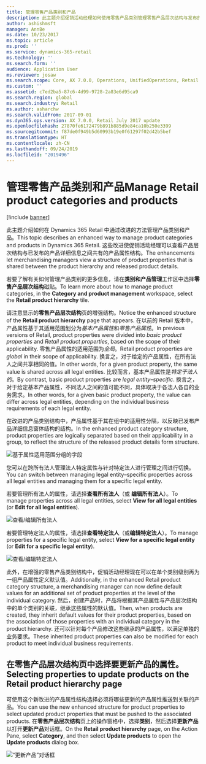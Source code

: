 ```yaml
---
title: 管理零售产品类别和产品
description: 此主题介绍促销活动经理如何使用零售产品类别管理零售产品层次结构与发布的产品详细信息之间的关系。
author: ashishmsft
manager: AnnBe
ms.date: 10/23/2017
ms.topic: article
ms.prod: ''
ms.service: dynamics-365-retail
ms.technology: ''
ms.search.form: ''
audience: Application User
ms.reviewer: josaw
ms.search.scope: Core, AX 7.0.0, Operations, UnifiedOperations, Retail
ms.custom: ''
ms.assetid: c7ed2ba5-87c6-4d99-9728-2a83e6d95ca9
ms.search.region: global
ms.search.industry: Retail
ms.author: asharchw
ms.search.validFrom: 2017-09-01
ms.dyn365.ops.version: AX 7.0.0, Retail July 2017 update
ms.openlocfilehash: 27870fe6172479b891b885d9e84ca10b250e3399
ms.sourcegitcommit: f87de0f949b5d60993b19e0f61297f02d42b5bef
ms.translationtype: HT
ms.contentlocale: zh-CN
ms.lasthandoff: 09/24/2019
ms.locfileid: "2019496"
---
```

# <a name="manage-retail-product-categories-and-products"></a><span data-ttu-id="fef64-103">管理零售产品类别和产品</span><span class="sxs-lookup"><span data-stu-id="fef64-103">Manage Retail product categories and products</span></span>

[!include [banner](./includes/banner.md)]

<span data-ttu-id="fef64-104">此主题介绍如何在 Dynamics 365 Retail 中通过改进的方法管理产品类别和产品。</span><span class="sxs-lookup"><span data-stu-id="fef64-104">This topic describes an enhanced way to manage product categories and products in Dynamics 365 Retail.</span></span> <span data-ttu-id="fef64-105">这些改进使促销活动经理可以查看产品层次结构与已发布的产品详细信息之间共有的产品属性结构。</span><span class="sxs-lookup"><span data-stu-id="fef64-105">The enhancements let merchandising managers view a structure of product properties that is shared between the product hierarchy and released product details.</span></span>

<span data-ttu-id="fef64-106">若要了解有关如何管理产品类别的更多信息，请在**类别和产品管理**工作区中选择**零售产品层次结构**磁贴。</span><span class="sxs-lookup"><span data-stu-id="fef64-106">To learn more about how to manage product categories, in the **Category and product management** workspace, select the **Retail product hierarchy** tile.</span></span>

<span data-ttu-id="fef64-107">请注意显示的**零售产品层次结构**页的增强结构。</span><span class="sxs-lookup"><span data-stu-id="fef64-107">Notice the enhanced structure of the **Retail product hierarchy** page that appears.</span></span> <span data-ttu-id="fef64-108">在以前的 Retail 版本中，产品属性基于其适用范围划分为*基本产品属性*和*零售产品属性*。</span><span class="sxs-lookup"><span data-stu-id="fef64-108">In previous versions of Retail, product properties were divided into *basic product properties* and *Retail product properties*, based on the scope of their applicability.</span></span> <span data-ttu-id="fef64-109">零售产品属性的适用范围为*全局*。</span><span class="sxs-lookup"><span data-stu-id="fef64-109">Retail product properties are *global* in their scope of applicability.</span></span> <span data-ttu-id="fef64-110">换言之，对于给定的产品属性，在所有法人之间共享相同的值。</span><span class="sxs-lookup"><span data-stu-id="fef64-110">In other words, for a given product property, the same value is shared across all legal entities.</span></span> <span data-ttu-id="fef64-111">比较而言，基本产品属性是*特定于法人的*。</span><span class="sxs-lookup"><span data-stu-id="fef64-111">By contrast, basic product properties are *legal entity–specific*.</span></span> <span data-ttu-id="fef64-112">换言之，对于给定基本产品属性，不同法人之间的值可能不同，具体取决于各法人各自的业务需求。</span><span class="sxs-lookup"><span data-stu-id="fef64-112">In other words, for a given basic product property, the value can differ across legal entities, depending on the individual business requirements of each legal entity.</span></span>

<span data-ttu-id="fef64-113">在改进的产品类别结构中，产品属性基于其在组中的适用性分隔，以反映已发布产品详细信息窗体结构的结构。</span><span class="sxs-lookup"><span data-stu-id="fef64-113">In the enhanced product category structure, product properties are logically separated based on their applicability in a group, to reflect the structure of the released product details form structure.</span></span>

![基于属性适用范围分组的字段](media/NoticeGroupingOfFieldsBasedOnTheirScope.PNG)

<span data-ttu-id="fef64-115">您可以在跨所有法人管理法人特定属性与针对特定法人进行管理之间进行切换。</span><span class="sxs-lookup"><span data-stu-id="fef64-115">You can switch between managing legal entity–specific properties across all legal entities and managing them for a specific legal entity.</span></span>

<span data-ttu-id="fef64-116">若要管理所有法人的属性，请选择**查看所有法人**（或 **编辑所有法人**）。</span><span class="sxs-lookup"><span data-stu-id="fef64-116">To manage properties across all legal entities, select **View for all legal entities** (or **Edit for all legal entities**).</span></span>

![查看/编辑所有法人](media/ToggleBackToEditForSpecificLegalEntity.PNG)

<span data-ttu-id="fef64-118">若要管理特定法人的属性，请选择**查看特定法人**（或**编辑特定法人**）。</span><span class="sxs-lookup"><span data-stu-id="fef64-118">To manage properties for a specific legal entity, select **View for a specific legal entity** (or **Edit for a specific legal entity**).</span></span>

![查看/编辑特定法人](media/ToggleToEditForAllLegalEntities.PNG)

<span data-ttu-id="fef64-120">此外，在增强的零售产品类别结构中，促销活动经理现在可以在单个类别级别再为一组产品属性定义默认值。</span><span class="sxs-lookup"><span data-stu-id="fef64-120">Additionally, in the enhanced Retail product category structure, a merchandising manager can now define default values for an additional set of product properties at the level of the individual category.</span></span> <span data-ttu-id="fef64-121">然后，创建产品时，产品将根据其产品属性与产品层次结构中的单个类别的关联，继承这些属性的默认值。</span><span class="sxs-lookup"><span data-stu-id="fef64-121">Then, when products are created, they inherit default values for their product properties, based on the association of those properties with an individual category in the product hierarchy.</span></span> <span data-ttu-id="fef64-122">还可以针对每个产品修改这些继承的产品属性，以满足单独的业务要求。</span><span class="sxs-lookup"><span data-stu-id="fef64-122">These inherited product properties can also be modified for each product to meet individual business requirements.</span></span>

## <a name="selecting-properties-to-update-products-on-the-retail-product-hierarchy-page"></a><span data-ttu-id="fef64-123">在零售产品层次结构页中选择要更新产品的属性。</span><span class="sxs-lookup"><span data-stu-id="fef64-123">Selecting properties to update products on the Retail product hierarchy page</span></span>

<span data-ttu-id="fef64-124">可使用这个新改进的产品属性结构选择必须将哪些更新的产品属性推送到关联的产品。</span><span class="sxs-lookup"><span data-stu-id="fef64-124">You can use the new enhanced structure for product properties to select updated product properties that must be pushed to the associated products.</span></span> <span data-ttu-id="fef64-125">在**零售产品层次结构**页上的操作窗格中，选择**类别**，然后选择**更新产品**以打开**更新产品**对话框。</span><span class="sxs-lookup"><span data-stu-id="fef64-125">On the **Retail product hierarchy** page, on the Action Pane, select **Category**, and then select **Update products** to open the **Update products** dialog box.</span></span>

![“更新产品”对话框](media/NewUpdateProductsEnhancedView.PNG)
